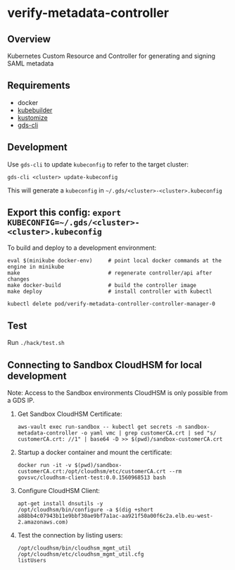 # verify-metadata-controller

## Overview

Kubernetes Custom Resource and Controller for generating and signing SAML metadata

## Requirements

- docker
- [kubebuilder](https://book.kubebuilder.io/quick-start.html#installation)
- [kustomize](https://github.com/kubernetes-sigs/kustomize/blob/master/docs/INSTALL.md)
- [gds-cli](https://github.com/alphagov/gds-cli)

## Development

Use `gds-cli` to update `kubeconfig` to refer to the target cluster:    

`gds-cli <cluster> update-kubeconfig`

This will generate a `kubeconfig` in `~/.gds/<cluster>-<cluster>.kubeconfig`

Export this config:
`export KUBECONFIG=~/.gds/<cluster>-<cluster>.kubeconfig`
---
To build and deploy to a development environment:

```
eval $(minikube docker-env)     # point local docker commands at the engine in minikube 
make                            # regenerate controller/api after changes
make docker-build               # build the controller image
make deploy                     # install controller with kubectl 
```

```
kubectl delete pod/verify-metadata-controller-controller-manager-0
```

## Test

Run `./hack/test.sh`

## Connecting to Sandbox CloudHSM for local development

Note: Access to the Sandbox environments CloudHSM is only possible from a GDS IP.

1. Get Sandbox CloudHSM Certificate:
    ```
    aws-vault exec run-sandbox -- kubectl get secrets -n sandbox-metadata-controller -o yaml vmc | grep customerCA.crt | sed "s/  customerCA.crt: //1" | base64 -D >> $(pwd)/sandbox-customerCA.crt
    ```
1. Startup a docker container and mount the certificate:
    ```
    docker run -it -v $(pwd)/sandbox-customerCA.crt:/opt/cloudhsm/etc/customerCA.crt --rm govsvc/cloudhsm-client-test:0.0.1560968513 bash
    ```
1. Configure CloudHSM Client:
    ```
    apt-get install dnsutils -y
    /opt/cloudhsm/bin/configure -a $(dig +short a88bb4c07943b11e9bbf30ae9bf7a1ac-aa921f50a00f6c2a.elb.eu-west-2.amazonaws.com)
    ```
1. Test the connection by listing users:
    ```
    /opt/cloudhsm/bin/cloudhsm_mgmt_util /opt/cloudhsm/etc/cloudhsm_mgmt_util.cfg
    listUsers
    ```
